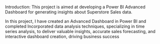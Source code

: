 Introduction:
This project is aimed at developing a Power BI Advanced Dashboard for generating insights about Superstore Sales data.

In this project, I have created an Advanced Dashboard in Power BI and completed Incorporated data analysis techniques, specializing in time series analysis, to deliver valuable insights, accurate sales forecasting, and interactive dashboard creation, driving business success
